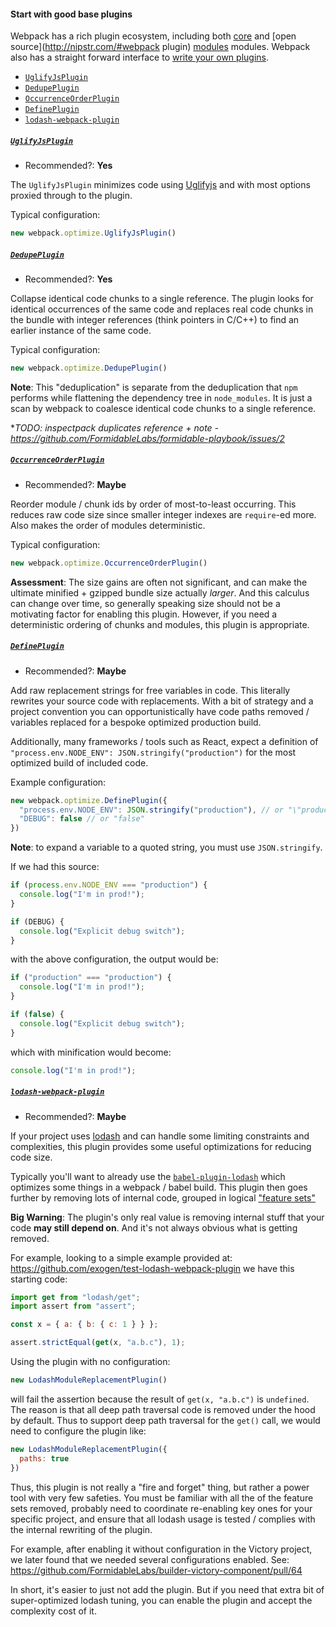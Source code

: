 #### Start with good base plugins

Webpack has a rich plugin ecosystem, including both
[core](https://webpack.github.io/docs/list-of-plugins.html) and
[open source](http://nipstr.com/#webpack plugin)
[modules](https://www.npmjs.com/browse/keyword/webpack-plugin) modules.
Webpack also has a straight forward interface to
[write your own plugins](https://webpack.github.io/docs/plugins.html).

<!-- MarkdownTOC autolink=true depth=5 bracket=round -->

- [`UglifyJsPlugin`](#uglifyjsplugin)
- [`DedupePlugin`](#dedupeplugin)
- [`OccurrenceOrderPlugin`](#occurrenceorderplugin)
- [`DefinePlugin`](#defineplugin)
- [`lodash-webpack-plugin`](#lodash-webpack-plugin)

<!-- /MarkdownTOC -->

##### [`UglifyJsPlugin`](https://webpack.github.io/docs/list-of-plugins.html#uglifyjsplugin)

* Recommended?: **Yes**

The `UglifyJsPlugin` minimizes code using
[Uglifyjs](https://github.com/mishoo/UglifyJS2) and with most options proxied
through to the plugin.

Typical configuration:

```js
new webpack.optimize.UglifyJsPlugin()
```

##### [`DedupePlugin`](https://webpack.github.io/docs/list-of-plugins.html#dedupeplugin)

* Recommended?: **Yes**

Collapse identical code chunks to a single reference. The plugin looks for
identical occurrences of the same code and replaces real code chunks in the
bundle with integer references (think pointers in C/C++) to find an earlier
instance of the same code.

Typical configuration:

```js
new webpack.optimize.DedupePlugin()
```

**Note**: This "deduplication" is separate from the deduplication that `npm`
performs while flattening the dependency tree in `node_modules`. It is just
a scan by webpack to coalesce identical code chunks to a single reference.

**TODO: inspectpack duplicates reference + note - https://github.com/FormidableLabs/formidable-playbook/issues/2*

##### [`OccurrenceOrderPlugin`](https://webpack.github.io/docs/list-of-plugins.html#occurrenceorderplugin)

* Recommended?: **Maybe**

Reorder module / chunk ids by order of most-to-least occurring. This reduces
raw code size since smaller integer indexes are `require`-ed more. Also makes
the order of modules deterministic.

Typical configuration:

```js
new webpack.optimize.OccurrenceOrderPlugin()
```

**Assessment**: The size gains are often not significant, and can make the
ultimate minified + gzipped bundle size actually _larger_. And this calculus
can change over time, so generally speaking size should not be a motivating
factor for enabling this plugin. However, if you need a deterministic ordering
of chunks and modules, this plugin is appropriate.

##### [`DefinePlugin`](https://webpack.github.io/docs/list-of-plugins.html#defineplugin)

* Recommended?: **Maybe**

Add raw replacement strings for free variables in code. This literally rewrites
your source code with replacements. With a bit of strategy and a project
convention you can opportunistically have code paths removed / variables
replaced for a bespoke optimized production build.

Additionally, many frameworks / tools such as React, expect a definition of
`"process.env.NODE_ENV": JSON.stringify("production")` for the most optimized
build of included code.

Example configuration:

```js
new webpack.optimize.DefinePlugin({
  "process.env.NODE_ENV": JSON.stringify("production"), // or "\"production\""
  "DEBUG": false // or "false"
})
```

**Note**: to expand a variable to a quoted string, you must use
`JSON.stringify`.

If we had this source:

```js
if (process.env.NODE_ENV === "production") {
  console.log("I'm in prod!");
}

if (DEBUG) {
  console.log("Explicit debug switch");
}
```

with the above configuration, the output would be:

```js
if ("production" === "production") {
  console.log("I'm in prod!");
}

if (false) {
  console.log("Explicit debug switch");
}
```

which with minification would become:

```js
console.log("I'm in prod!");
```

##### [`lodash-webpack-plugin`](https://github.com/lodash/lodash-webpack-plugin)

* Recommended?: **Maybe**

If your project uses [lodash](https://lodash.com/) and can handle some limiting
constraints and complexities, this plugin provides some useful optimizations for
reducing code size.

Typically you'll want to already use the
[`babel-plugin-lodash`](https://github.com/lodash/babel-plugin-lodash) which
optimizes some things in a webpack / babel build. This plugin then goes further
by removing lots of internal code, grouped in logical
["feature sets"](https://github.com/lodash/lodash-webpack-plugin#feature-sets)

**Big Warning**: The plugin's only real value is removing internal stuff that
your code **may still depend on**. And it's not always obvious what is getting
removed.

For example, looking to a simple example provided at:
https://github.com/exogen/test-lodash-webpack-plugin we have this starting code:

```js
import get from "lodash/get";
import assert from "assert";

const x = { a: { b: { c: 1 } } };

assert.strictEqual(get(x, "a.b.c"), 1);
```

Using the plugin with no configuration:

```js
new LodashModuleReplacementPlugin()
```

will fail the assertion because the result of `get(x, "a.b.c")` is `undefined`.
The reason is that all deep path traversal code is removed under the hood by
default. Thus to support deep path traversal for the `get()` call, we would
need to configure the plugin like:

```js
new LodashModuleReplacementPlugin({
  paths: true
})
```

Thus, this plugin is not really a "fire and forget" thing, but rather a power
tool with very few safeties. You must be familiar with all the of the feature
sets removed, probably need to coordinate re-enabling key ones for your specific
project, and ensure that all lodash usage is tested / complies with the internal
rewriting of the plugin.

For example, after enabling it without configuration in the Victory project,
we later found that we needed several configurations enabled. See:
https://github.com/FormidableLabs/builder-victory-component/pull/64

In short, it's easier to just not add the plugin. But if you need that extra
bit of super-optimized lodash tuning, you can enable the plugin and accept the
complexity cost of it.
